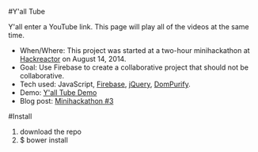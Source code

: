 #Y'all Tube

Y'all enter a YouTube link. This page will play all of the videos at the same time.

* When/Where: This project was started at a two-hour minihackathon at [Hackreactor](http://hackreactor.com) on August 14, 2014.
* Goal: Use Firebase to create a collaborative project that should not be collaborative.
* Tech used: JavaScript, [Firebase](http://firebase.com), [jQuery](http://jquery.com), [DomPurify](https://github.com/cure53/DOMPurify).
* Demo: [Y'all Tube Demo](http://nerdycreativity.com/yalltube.html)
* Blog post: [Minihackathon #3](http://nerdycreativity.com/2014/08/16/minihackathon-3)

#Install

1. download the repo
2. $ bower install